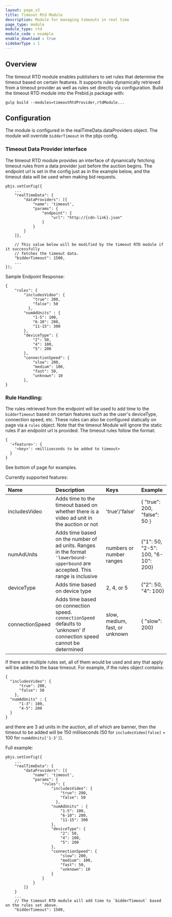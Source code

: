 ```yaml
---
layout: page_v2
title: Timeout Rtd Module
description: Module for managing timeouts in real time
page_type: module
module_type: rtd
module_code : example
enable_download : true
sidebarType : 1
---
```


## Overview
The timeout RTD module enables publishers to set rules that determine the timeout based on 
certain features. It supports rules dynamically retrieved from a timeout provider as well as rules 
set directly via configuration.
Build the timeout RTD module into the Prebid.js package with: 
```
gulp build --modules=timeoutRtdProvider,rtdModule...
```

## Configuration
The module is configured in the realTimeData.dataProviders object. The module will override 
`bidderTimeout` in the pbjs config. 

### Timeout Data Provider interface
The timeout RTD module provides an interface of dynamically fetching timeout rules from 
a data provider just before the auction begins. The endpoint url is set in the config just as in 
the example below, and the timeout data will be used when making bid requests.
 
```
pbjs.setConfig({
    ...
    "realTimeData": {
        "dataProviders": [{
            "name": 'timeout',
            "params": {
                "endpoint": {
                    "url": "http://{cdn-link}.json"
                }
            }
        }
    ]},
    
    // This value below will be modified by the timeout RTD module if it successfully 
    // fetches the timeout data.  
    "bidderTimeout": 1500, 
    ...
});
```

Sample Endpoint Response: 
```
{
    "rules": {
        "includesVideo": {
            "true": 200,
            "false": 50
          },
        "numAdUnits" : {
            "1-5": 100,
            "6-10": 200,
            "11-15": 300
        },
        "deviceType": {
            "2": 50,
            "4": 100,
            "5": 200
        },
        "connectionSpeed": {
            "slow": 200,
            "medium": 100,
            "fast": 50,
            "unknown": 10
        },
}
```

### Rule Handling:
The rules retrieved from the endpoint will be used to add time to the `bidderTimeout` based on certain features such as 
the user's deviceType, connection speed, etc. These rules can also be configured statically on page via a `rules` object.
Note that the timeout Module will ignore the static rules if an endpoint url is provided. The timeout rules follow the 
format:
```
{
  '<feature>': {
    '<key>': <milliseconds to be added to timeout>
  }
}
```
See bottom of page for examples.

Currently supported features:

|Name |Description | Keys | Example
| :------------ | :------------ | :------------ |:------------ |
| includesVideo | Adds time to the timeout based on whether there is a video ad unit in the auction or not | 'true'/'false'| { "true": 200, "false": 50 } | 
| numAdUnits | Adds time based on the number of ad units. Ranges in the format `'lowerbound-upperbound` are accepted. This range is inclusive | numbers or number ranges | {"1": 50, "2-5": 100, "6-10": 200} |  
| deviceType | Adds time based on device type| 2, 4, or 5| {"2": 50, "4": 100} |
| connectionSpeed | Adds time based on connection speed. `connectionSpeed` defaults to 'unknown' if connection speed cannot be determined | slow, medium, fast, or unknown | { "slow": 200} |

If there are multiple rules set, all of them would be used and any that apply will be added to the base timeout. For example, if the rules object contains:
```
{
  "includesVideo": {
      "true": 200,
      "false": 50
    },
  "numAdUnits" : {
      "1-3": 100,
      "4-5": 200
  }
}
```
and there are 3 ad units in the auction, all of which are banner, then the timeout to be added will be 150 milliseconds (50 for `includesVideo[false]` + 100 for `numAdUnits['1-3']`).

Full example:  
```
pbjs.setConfig({
    ...
    "realTimeData": {
        "dataProviders": [{
            "name": 'timeout',
            "params": {
                "rules": {
                    "includesVideo": {
                        "true": 200,
                        "false": 50
                      },
                    "numAdUnits" : {
                        "1-5": 100,
                        "6-10": 200,
                        "11-15": 300
                    },
                    "deviceType": {
                        "2": 50,
                        "4": 100,
                        "5": 200
                    },
                    "connectionSpeed": {
                        "slow": 200,
                        "medium": 100,
                        "fast": 50,
                        "unknown": 10
                    }
                }
            }
        ]}
    }
    ...
    // The timeout RTD module will add time to `bidderTimeout` based on the rules set above.  
    "bidderTimeout": 1500, 
```
